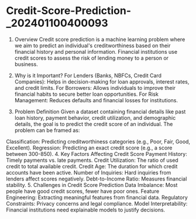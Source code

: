 # Credit-Score-Prediction-_202401100400093

1. Overview
Credit score prediction is a machine learning problem where we aim to predict an individual's creditworthiness based on their financial history and personal information. Financial institutions use credit scores to assess the risk of lending money to a person or business.

2. Why is it Important?
For Lenders (Banks, NBFCs, Credit Card Companies): Helps in decision-making for loan approvals, interest rates, and credit limits.
For Borrowers: Allows individuals to improve their financial habits to secure better loan opportunities.
For Risk Management: Reduces defaults and financial losses for institutions.
3. Problem Definition
Given a dataset containing financial details like past loan history, payment behavior, credit utilization, and demographic details, the goal is to predict the credit score of an individual. The problem can be framed as:

Classification: Predicting creditworthiness categories (e.g., Poor, Fair, Good, Excellent).
Regression: Predicting an exact credit score (e.g., a score between 300-850).
4. Key Factors Affecting Credit Score
Payment History: Timely payments vs. late payments.
Credit Utilization: The ratio of used credit to total available credit.
Credit Age: The duration for which credit accounts have been active.
Number of Inquiries: Hard inquiries from lenders affect scores negatively.
Debt-to-Income Ratio: Measures financial stability.
5. Challenges in Credit Score Prediction
Data Imbalance: Most people have good credit scores, fewer have poor ones.
Feature Engineering: Extracting meaningful features from financial data.
Regulatory Constraints: Privacy concerns and legal compliance.
Model Interpretability: Financial institutions need explainable models to justify decisions.
